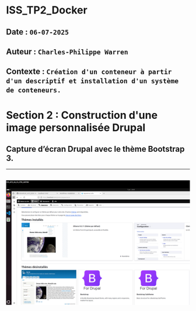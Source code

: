 # ISS_TP2_Docker

## Date : `06-07-2025`
## Auteur : `Charles-Philippe Warren`
## Contexte : `Création d'un conteneur à partir d'un descriptif et installation d'un système de conteneurs.`

# Section 2 : Construction d'une image personnalisée Drupal

##  Capture d’écran Drupal avec le thème Bootstrap 3.
---
![Section2Capture1](captures/Section2Capture1.png)
---

